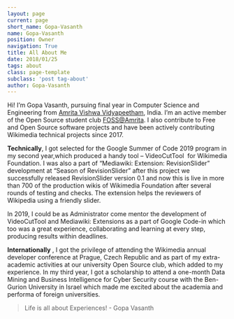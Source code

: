 ```yaml
---
layout: page
current: page
short_name: Gopa-Vasanth
name: Gopa-Vasanth
position: Owner
navigation: True
title: All About Me
date: 2018/01/25
tags: about
class: page-template
subclass: 'post tag-about'
author: Gopa-Vasanth
---
```


Hi! I’m Gopa Vasanth, pursuing final year in Computer Science and Engineering from [Amrita Vishwa Vidyapeetham](amrita.edu), India. I’m an active member of the Open Source student club [FOSS@Amrita](amfoss.in). I also contribute to Free and Open Source software projects and have been actively contributing Wikimedia technical projects since 2017.

**Technically**, I got selected for the Google Summer of Code 2019 program in my second year,which produced a handy tool – ​ VideoCutTool ​ for Wikimedia Foundation. I was also a part of “Mediawiki: Extension: RevisionSlider” development at “Season of RevisionSlider” after this project we successfully released RevisionSlider version 0.1 and now this is live in more than 700 of the production wikis of Wikimedia Foundation after several rounds of testing and checks. The extension helps the reviewers of Wikipedia using a friendly slider.

In 2019, I could be as Administrator come mentor the development of VideoCutTool and Mediawiki: Extensions as a part of Google Code-in which too was a great experience, collaborating and learning at every step, producing results within deadlines.

**Internationally** , I got the privilege of attending the Wikimedia annual developer conference at Prague, Czech Republic and as part of my extra-academic activities at our university Open Source club, which added to my experience. In my third year, I got a scholarship to attend a one-month Data Mining and Business Intelligence for Cyber Security course with the Ben-Gurion University in Israel which made me excited about the academia and performa of foreign universities.

>Life is all about Experiences! - Gopa Vasanth